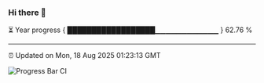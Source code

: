 ### Hi there 👋

⏳ Year progress { ██████████████████▁▁▁▁▁▁▁▁▁▁▁▁ } 62.76 %

---

⏰ Updated on Mon, 18 Aug 2025 01:23:13 GMT

![Progress Bar CI](https://github.com/liununu/liununu/workflows/Progress%20Bar%20CI/badge.svg)
